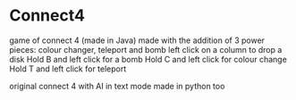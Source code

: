 # Connect4
game of connect 4 (made in Java) made with the addition of 3 power pieces: colour changer, teleport and bomb
left click on a column to drop a disk
Hold B and left click for a bomb
Hold C and left click for colour change
Hold T and left click for teleport

original connect 4 with AI in text mode made in python too
